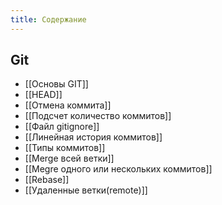 ```yaml
---
title: Содержание
---
```

## Git
- [[Основы GIT]]
- [[HEAD]]
- [[Отмена коммита]]
- [[Подсчет количество коммитов]]
- [[Файл gitignore]]
- [[Линейная история коммитов]]
- [[Типы коммитов]]
- [[Merge всей ветки]]
- [[Megre одного или нескольких коммитов]]
- [[Rebase]]
- [[Удаленные ветки(remote)]]







